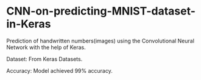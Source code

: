 # CNN-on-predicting-MNIST-dataset-in-Keras
Prediction of handwritten numbers(images) using the Convolutional Neural Network with the help of Keras. 

Dataset:
From Keras Datasets.

Accuracy:
Model achieved  99% accuracy.

